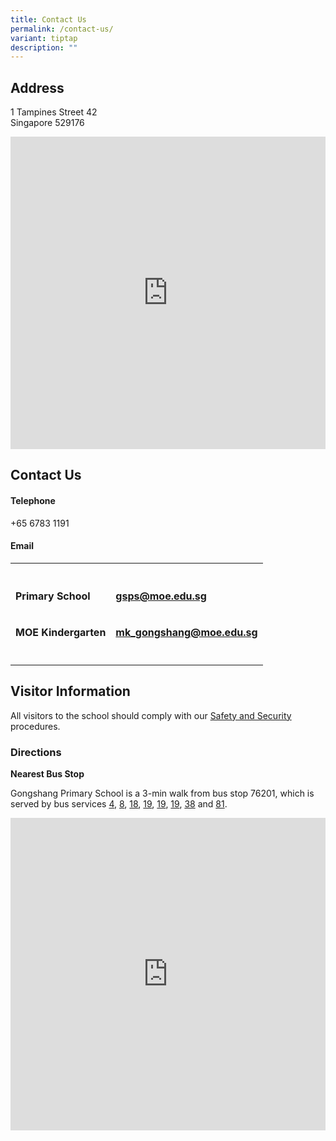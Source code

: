 ```yaml
---
title: Contact Us
permalink: /contact-us/
variant: tiptap
description: ""
---
```

<h2><strong>Address</strong></h2>
<p>1 Tampines Street 42
<br>Singapore 529176</p>
<div class="iframe-wrapper">
<iframe style="border:0;" height="500" width="100%" allowfullscreen="true" frameborder="0" src="https://www.onemap.gov.sg/main/v2/?lat=1.3572373&amp;lng=103.9491154&amp;zoom=17"></iframe>
</div>
<p></p>
<h2><strong>Contact Us</strong></h2>
<h4><strong>Telephone</strong></h4>
<p>+65 6783 1191</p>
<h4><strong>Email</strong></h4>
<table style="minWidth: 50px">
<colgroup>
<col>
<col>
</colgroup>
<tbody>
<tr>
<th rowspan="1" colspan="1">
<p></p>
</th>
<th rowspan="1" colspan="1">
<p></p>
</th>
</tr>
<tr>
<td rowspan="1" colspan="1">
<p><strong>Primary School</strong>
</p>
</td>
<td rowspan="1" colspan="1">
<p><strong><a href="mailto:gsps@moe.edu.sg" rel="noopener nofollow" target="_blank">gsps@moe.edu.sg</a></strong>
</p>
</td>
</tr>
<tr>
<td rowspan="1" colspan="1">
<p><strong>MOE Kindergarten</strong>
</p>
</td>
<td rowspan="1" colspan="1">
<p><strong><a href="mailto:mk_gongshang@moe.edu.sg" rel="noopener nofollow" target="_blank">mk_gongshang@moe.edu.sg</a></strong>
</p>
</td>
</tr>
<tr>
<td rowspan="1" colspan="1">
<p></p>
</td>
<td rowspan="1" colspan="1">
<p></p>
</td>
</tr>
</tbody>
</table>
<p></p>
<h2><strong>Visitor Information</strong></h2>
<p>All visitors to the school should comply with our <a href="https://www.gongshangpri.moe.edu.sg/safety-and-security/" rel="noopener nofollow" target="_blank">Safety and Security</a> procedures.</p>
<p></p>
<h3><strong>Directions</strong></h3>
<p></p>
<p><strong>Nearest Bus Stop</strong>
</p>
<p>Gongshang Primary School is a 3-min walk from bus stop 76201, which is
served by bus services <a href="https://svc.simplygo.com.sg/eservice/eguide/service_route.php?service=4" rel="noopener nofollow" target="_blank">4</a>,
<a href="https://svc.simplygo.com.sg/eservice/eguide/service_route.php?service=8" rel="noopener nofollow" target="_blank">8</a>, <a href="https://svc.simplygo.com.sg/eservice/eguide/service_route.php?service=18" rel="noopener nofollow" target="_blank">18</a>,
<a href="https://svc.simplygo.com.sg/eservice/eguide/service_route.php?service=19" rel="noopener nofollow" target="_blank">19</a>, <a href="https://svc.simplygo.com.sg/eservice/eguide/service_route.php?service=19" rel="noopener nofollow" target="_blank">19</a>,
<a href="https://svc.simplygo.com.sg/eservice/eguide/service_route.php?service=19" rel="noopener nofollow" target="_blank">19</a>, <a href="https://svc.simplygo.com.sg/eservice/eguide/service_route.php?service=38" rel="noopener nofollow" target="_blank">38</a> and
<a href="https://svc.simplygo.com.sg/eservice/eguide/service_route.php?service=81" rel="noopener nofollow" target="_blank">81</a>.</p>
<div class="iframe-wrapper">
<iframe style="border:0;" height="500" width="100%" allowfullscreen="true" frameborder="0" src="https://www.onemap.gov.sg/main/v2/?lat=1.356875&amp;lng=103.9479675&amp;zoom=17"></iframe>
</div>
<h4></h4>
<p></p>